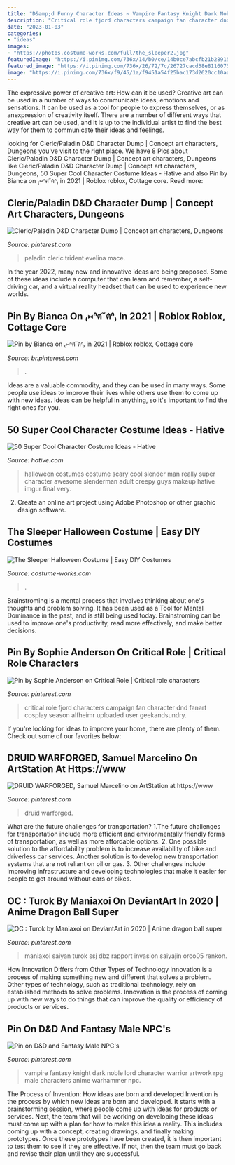 ```yaml
---
title: "D&amp;d Funny Character Ideas ~ Vampire Fantasy Knight Dark Noble Lord Character Warrior Artwork Rpg Male Characters Anime Warhammer Npc"
description: "Critical role fjord characters campaign fan character dnd fanart cosplay season alfheimr uploaded user geekandsundry"
date: "2023-01-03"
categories:
- "ideas"
images:
- "https://photos.costume-works.com/full/the_sleeper2.jpg"
featuredImage: "https://i.pinimg.com/736x/14/b0/ce/14b0ce7abcfb21b2891583b16381c860--vampire-knight-vampire-art.jpg"
featured_image: "https://i.pinimg.com/736x/26/72/7c/26727cacd38e8116075bca53d1ef4136.jpg"
image: "https://i.pinimg.com/736x/f9/45/1a/f9451a54f25bac173d2620cc10aadb65.jpg"
---
```



The expressive power of creative art: How can it be used?
Creative art can be used in a number of ways to communicate ideas, emotions and sensations. It can be used as a tool for people to express themselves, or as anexpression of creativity itself. There are a number of different ways that creative art can be used, and it is up to the individual artist to find the best way for them to communicate their ideas and feelings.

	

		
looking for Cleric/Paladin D&amp;D Character Dump | Concept art characters, Dungeons you've visit to the right place. We have 8 Pics about Cleric/Paladin D&amp;D Character Dump | Concept art characters, Dungeons like Cleric/Paladin D&amp;D Character Dump | Concept art characters, Dungeons, 50 Super Cool Character Costume Ideas - Hative and also Pin by Bianca on ₍⑅ᐢฅ́˘ฅ̀ᐢ₎ in 2021 | Roblox roblox, Cottage core. Read more:
		
    
## Cleric/Paladin D&amp;D Character Dump | Concept Art Characters, Dungeons

<img loading=lazy src="https://i.pinimg.com/736x/f9/45/1a/f9451a54f25bac173d2620cc10aadb65.jpg" onerror="this.onerror=null;this.src='https://tse2.mm.bing.net/th?id=OIP.jVQvqow-HxCedTVFscrMWgHaK9&amp;pid=15.1';" alt="Cleric/Paladin D&amp;D Character Dump | Concept art characters, Dungeons">

_Source: pinterest.com_

>paladin cleric trident evelina mace. 

	

In the year 2022, many new and innovative ideas are being proposed. Some of these ideas include a computer that can learn and remember, a self-driving car, and a virtual reality headset that can be used to experience new worlds.

    
## Pin By Bianca On ₍⑅ᐢฅ́˘ฅ̀ᐢ₎ In 2021 | Roblox Roblox, Cottage Core

<img loading=lazy src="https://i.pinimg.com/736x/26/72/7c/26727cacd38e8116075bca53d1ef4136.jpg" onerror="this.onerror=null;this.src='https://tse2.mm.bing.net/th?id=OIP.fpXSoknKnLwnrp7iB5rqsQAAAA&amp;pid=15.1';" alt="Pin by Bianca on ₍⑅ᐢฅ́˘ฅ̀ᐢ₎ in 2021 | Roblox roblox, Cottage core">

_Source: br.pinterest.com_

>. 

	

Ideas are a valuable commodity, and they can be used in many ways. Some people use ideas to improve their lives while others use them to come up with new ideas. Ideas can be helpful in anything, so it's important to find the right ones for you.

    
## 50 Super Cool Character Costume Ideas - Hative

<img loading=lazy src="https://hative.com/wp-content/uploads/2014/10/super-cool-costume-ideas/36-slenderman-costume.jpg" onerror="this.onerror=null;this.src='https://tse2.mm.bing.net/th?id=OIP.s4IXIGjObFoAqzG8gelpBAHaLG&amp;pid=15.1';" alt="50 Super Cool Character Costume Ideas - Hative">

_Source: hative.com_

>halloween costumes costume scary cool slender man really super character awesome slenderman adult creepy guys makeup hative imgur final very. 

	

2. Create an online art project using Adobe Photoshop or other graphic design software.

    
## The Sleeper Halloween Costume | Easy DIY Costumes

<img loading=lazy src="https://photos.costume-works.com/full/the_sleeper2.jpg" onerror="this.onerror=null;this.src='https://tse3.mm.bing.net/th?id=OIP.12LG7sDX5DJZrG3fpYV5-QHaLM&amp;pid=15.1';" alt="The Sleeper Halloween Costume | Easy DIY Costumes">

_Source: costume-works.com_

>. 

	

Brainstroming is a mental process that involves thinking about one's thoughts and problem solving. It has been used as a Tool for Mental Dominance in the past, and is still being used today. Brainstroming can be used to improve one's productivity, read more effectively, and make better decisions.

    
## Pin By Sophie Anderson On Critical Role | Critical Role Characters

<img loading=lazy src="https://i.pinimg.com/736x/01/25/5f/01255f0a85e90a2d1b4e03b150839a7b.jpg" onerror="this.onerror=null;this.src='https://tse2.mm.bing.net/th?id=OIP.BkLfvDjewUcM---1bsgBuwHaMA&amp;pid=15.1';" alt="Pin by Sophie Anderson on Critical Role | Critical role characters">

_Source: pinterest.com_

>critical role fjord characters campaign fan character dnd fanart cosplay season alfheimr uploaded user geekandsundry. 

	

If you're looking for ideas to improve your home, there are plenty of them. Check out some of our favorites below: 

    
## DRUID WARFORGED, Samuel Marcelino On ArtStation At Https://www

<img loading=lazy src="https://i.pinimg.com/736x/09/08/53/0908534accd3c6fac17b21df0a3e9ccb.jpg" onerror="this.onerror=null;this.src='https://tse2.mm.bing.net/th?id=OIP.yVe6G4GyNXKE0sM_oOcIhwHaKe&amp;pid=15.1';" alt="DRUID WARFORGED, Samuel Marcelino on ArtStation at https://www">

_Source: pinterest.com_

>druid warforged. 

	

What are the future challenges for transportation?
1.The future challenges for transportation include more efficient and environmentally friendly forms of transportation, as well as more affordable options. 
2. One possible solution to the affordability problem is to increase availability of bike and driverless car services. Another solution is to develop new transportation systems that are not reliant on oil or gas. 
3. Other challenges include improving infrastructure and developing technologies that make it easier for people to get around without cars or bikes.

    
## OC : Turok By Maniaxoi On DeviantArt In 2020 | Anime Dragon Ball Super

<img loading=lazy src="https://i.pinimg.com/736x/dc/43/00/dc4300f1fe09e8914fb5474fb861f5d2.jpg" onerror="this.onerror=null;this.src='https://tse3.mm.bing.net/th?id=OIP.OizQkUfUmsSL4Gi3AqsHzQHaKd&amp;pid=15.1';" alt="OC : Turok by Maniaxoi on DeviantArt in 2020 | Anime dragon ball super">

_Source: pinterest.com_

>maniaxoi saiyan turok ssj dbz rapport invasion saiyajin orco05 renkon. 

	

How Innovation Differs from Other Types of Technology
Innovation is a process of making something new and different that solves a problem. Other types of technology, such as traditional technology, rely on established methods to solve problems. Innovation is the process of coming up with new ways to do things that can improve the quality or efficiency of products or services.

    
## Pin On D&amp;D And Fantasy Male NPC&#039;s

<img loading=lazy src="https://i.pinimg.com/736x/14/b0/ce/14b0ce7abcfb21b2891583b16381c860--vampire-knight-vampire-art.jpg" onerror="this.onerror=null;this.src='https://tse3.mm.bing.net/th?id=OIP.c6KFRPUjJJwD_6xazgYDxQHaK6&amp;pid=15.1';" alt="Pin on D&amp;D and Fantasy Male NPC&#039;s">

_Source: pinterest.com_

>vampire fantasy knight dark noble lord character warrior artwork rpg male characters anime warhammer npc. 

	

The Process of Invention: How ideas are born and developed
Invention is the process by which new ideas are born and developed. It starts with a brainstorming session, where people come up with ideas for products or services. Next, the team that will be working on developing these ideas must come up with a plan for how to make this idea a reality. This includes coming up with a concept, creating drawings, and finally making prototypes. Once these prototypes have been created, it is then important to test them to see if they are effective. If not, then the team must go back and revise their plan until they are successful.

